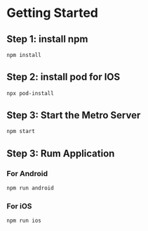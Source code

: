 # Getting Started

## Step 1: install npm

```bash
npm install
```

## Step 2: install pod for IOS

```bash
npx pod-install
```

## Step 3: Start the Metro Server

```bash
npm start
```

## Step 3: Rum Application

### For Android

```bash
npm run android
```

### For iOS

```bash
npm run ios
```